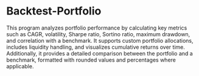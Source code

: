 # Backtest-Portfolio

This program analyzes portfolio performance by calculating key metrics such as CAGR, volatility, Sharpe ratio, Sortino ratio, maximum drawdown, and correlation with a benchmark. It supports custom portfolio allocations, includes liquidity handling, and visualizes cumulative returns over time. Additionally, it provides a detailed comparison between the portfolio and a benchmark, formatted with rounded values and percentages where applicable.
